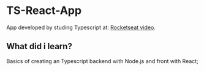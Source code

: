 # TS-React-App

App developed by studing Typescript at: [Rocketseat video](https://www.youtube.com/watch?v=0mYq5LrQN1s).

## What did i learn?

Basics of creating an Typescript backend with Node.js and front with React;
